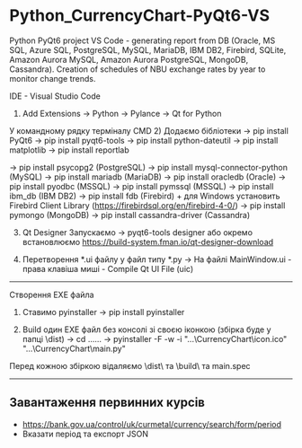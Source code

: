 # Python_CurrencyChart-PyQt6-VS
Python PyQt6 project VS Code - generating report from DB
(Oracle, MS SQL, Azure SQL, PostgreSQL, MySQL, MariaDB, IBM DB2, Firebird, SQLite, Amazon Aurora MySQL, Amazon Aurora PostgreSQL, MongoDB, Cassandra).
Creation of schedules of NBU exchange rates by year to monitor change trends.

IDE - Visual Studio Code

1) Add Extensions
-> Python
-> Pylance
-> Qt for Python

У командному рядку терміналу CMD
2) Додаємо бібліотеки
-> pip install PyQt6
-> pip install pyqt6-tools
-> pip install python-dateutil
-> pip install matplotlib
-> pip install reportlab

-> pip install psycopg2 (PostgreSQL)
-> pip install mysql-connector-python (MySQL)
-> pip install mariadb (MariaDB)
-> pip install oracledb (Oracle)
-> pip install pyodbc (MSSQL)
-> pip install pymssql (MSSQL)
-> pip install ibm_db (IBM DB2)
-> pip install fdb (Firebird) + для Windows установить Firebird Client Library (https://firebirdsql.org/en/firebird-4-0/)
-> pip install pymongo (MongoDB)
-> pip install cassandra-driver (Cassandra)


3) Qt Designer
Запускаємо -> pyqt6-tools designer або окремо встановлюємо
   https://build-system.fman.io/qt-designer-download

4) Перетворення *.ui файлу у файл типу *.py
-> На файлі MainWindow.ui - права клавіша миші - Compile Qt UI File (uic)

---------------------------------------------------
Створення EXE файла
1) Ставимо pyinstaller
-> pip install pyinstaller

2) Build один EXE файл без консолі зі своєю іконкою (збірка буде у папці \dist\)
-> cd ......
-> pyinstaller -F -w -i "...\CurrencyChart\icon.ico" "...\CurrencyChart\main.py"

Перед кожною збіркою відаляємо \dist\ та \build\ та main.spec

---------------------------------------------------------------------------------
Завантаження первинних курсів
---------------------------------------------------------------------------------
- https://bank.gov.ua/control/uk/curmetal/currency/search/form/period
- Вказати період та експорт JSON
